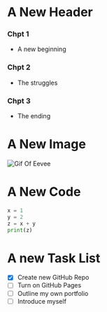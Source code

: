 # A New Header
### Chpt 1
- A new beginning
### Chpt 2
- The struggles
### Chpt 3
- The ending

# A New Image
![Gif Of Eevee](https://archives.bulbagarden.net/media/upload/4/4c/0133Eevee.png)


# A New Code
``` python
x = 1
y = 2
z = x + y
print(z)
```


# A new Task List
- [x] Create new GitHub Repo
- [ ] Turn on GitHub Pages
- [ ] Outline my own portfolio
- [ ] Introduce myself
